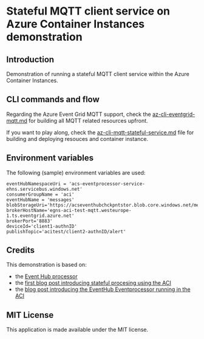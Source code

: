 # Stateful MQTT client service on Azure Container Instances demonstration

## Introduction

Demonstration of running a stateful MQTT client service within the Azure Container Instances.



## CLI commands and flow

Regarding the Azure Event Grid MQTT support, check the [az-cli-eventgrid-mqtt.md](az-cli-eventgrid-mqtt.md) for building all MQTT related resources upfront. 

If you want to play along, check the [az-cli-mqtt-stateful-service.md](az-cli-mqtt-stateful-service.md) file for building and deploying resouces and container instance.




## Environment variables

The following (sample) environment variables are used:

```
eventHubNamespaceUri = 'acs-eventprocessor-service-ehns.servicebus.windows.net' 
consumerGroupName = 'aci'
eventHubName = 'messages'
blobStorageUri='https://acseventhubchckpntstor.blob.core.windows.net/messagesacicheckpoints'
brokerHostName='egns-aci-test-mqtt.westeurope-1.ts.eventgrid.azure.net'
brokerPort='8883'
deviceId='client1-authnID'
publishTopic='acitest/client2-authnID/alert'
```



## Credits

This demonstration is based on:

* the [Event Hub processor](https://learn.microsoft.com/en-us/azure/event-hubs/event-hubs-dotnet-standard-getstarted-send?tabs=passwordless%2Croles-azure-portal&WT.mc_id=AZ-MVP-5002324#update-the-code)
* the [first blog post introducing stateful procesing using the ACI](https://sandervandevelde.wordpress.com/2024/08/24/getting-started-with-azure-container-instances/)
* the [blog post introducing the EventHub Eventprocessor running in the ACI](https://sandervandevelde.wordpress.com/)


## MIT License

This application is made available under the MIT license. 
